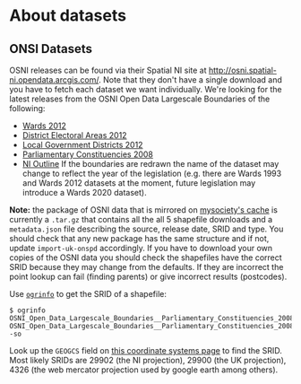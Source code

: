 # About datasets

## ONSI Datasets

OSNI releases can be found via their Spatial NI site at
<http://osni.spatial-ni.opendata.arcgis.com/>. Note that they
don't have a single download and you have to fetch each dataset
we want individually. We're looking for the latest releases from
the OSNI Open Data Largescale Boundaries of the following:
- [Wards 2012](http://osni-spatial-ni.opendata.arcgis.com/datasets/55cd419b2d2144de9565c9b8f73a226d_0)
- [District Electoral Areas 2012](http://osni-spatial-ni.opendata.arcgis.com/datasets/981a83027c0e4790891baadcfaa359a3_4)
- [Local Government Districts 2012](http://osni-spatial-ni.opendata.arcgis.com/datasets/a55726475f1b460c927d1816ffde6c72_2)
- [Parliamentary Constituencies 2008](http://osni-spatial-ni.opendata.arcgis.com/datasets/563dc2ec3d9943428e3fe68966d40deb_3)
- [NI Outline](http://osni-spatial-ni.opendata.arcgis.com/datasets/d9dfdaf77847401e81efc9471dcd09e1_0)
If the boundaries are redrawn the name of the dataset may change to
reflect the year of the legislation (e.g. there are Wards 1993 and
Wards 2012 datasets at the moment, future legislation may introduce a
Wards 2020 dataset).

**Note:** the package of OSNI data that is mirrored on [mysociety's
cache](http://parlvid.mysociety.org/os/) is currently a `.tar.gz` that
contains all the all 5 shapefile downloads and a `metadata.json` file
describing the source, release date, SRID and type.
You should check that any new package has the same structure and if not,
update `import-uk-onspd` accordingly.
If you have to download your own copies of the OSNI data you should check
the shapefiles have the correct SRID because they may change from the
defaults. If they are incorrect the point lookup can fail (finding parents)
or give incorrect results (postcodes).

Use [`ogrinfo`](http://www.gdal.org/ogrinfo.html) to get the SRID of
a shapefile:
```
$ ogrinfo OSNI_Open_Data_Largescale_Boundaries__Parliamentary_Constituencies_2008.shp OSNI_Open_Data_Largescale_Boundaries__Parliamentary_Constituencies_2008 -so
```

Look up the `GEOGCS` field on [this coordinate systems page](http://downloads.esri.com/support/documentation/ims_/Support_files/elements/pcs.htm)
to find the SRID. Most likely SRIDs are 29902 (the NI  projection),
29900 (the UK projection), 4326 (the web mercator projection used
by google earth among others).

